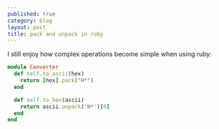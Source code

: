 ```yaml
---
published: true
category: blog
layout: post
title: pack and unpack in ruby
---
```


I still enjoy how complex operations become simple when using ruby:

```ruby
module Converter
  def self.to_ascii(hex)
    return [hex].pack("H*")
  end

  def self.to_hex(ascii)
    return ascii.unpack('H*')[0]
  end
end
```